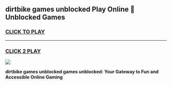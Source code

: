 
## dirtbike games unblocked Play Online 👋 Unblocked Games
<h3>
<a href="https://premium.freeplayer.one?title=dirtbike_games_unblocked&ref=19F">CLICK TO PLAY</a></h3>
<hr>

<h3>
<a href="https://premium.freeplayer.one?title=dirtbike_games_unblocked&ref=19F">CLICK 2 PLAY</a>
  
</h3>

<a href="https://premium.freeplayer.one?title=dirtbike_games_unblocked&ref=19F"><img src="https://clearcache.store/games.png"></a>


**dirtbike games unblocked games unblocked: Your Gateway to Fun and Accessible Online Gaming**
